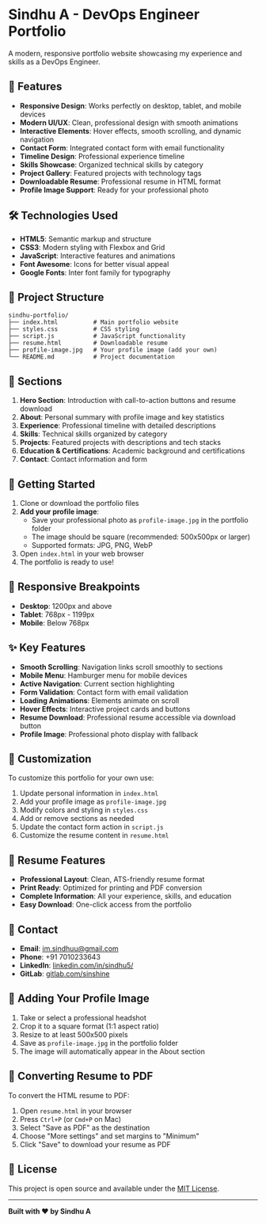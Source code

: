 # Sindhu A - DevOps Engineer Portfolio

A modern, responsive portfolio website showcasing my experience and skills as a DevOps Engineer.

## 🚀 Features

- **Responsive Design**: Works perfectly on desktop, tablet, and mobile devices
- **Modern UI/UX**: Clean, professional design with smooth animations
- **Interactive Elements**: Hover effects, smooth scrolling, and dynamic navigation
- **Contact Form**: Integrated contact form with email functionality
- **Timeline Design**: Professional experience timeline
- **Skills Showcase**: Organized technical skills by category
- **Project Gallery**: Featured projects with technology tags
- **Downloadable Resume**: Professional resume in HTML format
- **Profile Image Support**: Ready for your professional photo

## 🛠️ Technologies Used

- **HTML5**: Semantic markup and structure
- **CSS3**: Modern styling with Flexbox and Grid
- **JavaScript**: Interactive features and animations
- **Font Awesome**: Icons for better visual appeal
- **Google Fonts**: Inter font family for typography

## 📁 Project Structure

```
sindhu-portfolio/
├── index.html          # Main portfolio website
├── styles.css          # CSS styling
├── script.js           # JavaScript functionality
├── resume.html         # Downloadable resume
├── profile-image.jpg   # Your profile image (add your own)
└── README.md           # Project documentation
```

## 🎯 Sections

1. **Hero Section**: Introduction with call-to-action buttons and resume download
2. **About**: Personal summary with profile image and key statistics
3. **Experience**: Professional timeline with detailed descriptions
4. **Skills**: Technical skills organized by category
5. **Projects**: Featured projects with descriptions and tech stacks
6. **Education & Certifications**: Academic background and certifications
7. **Contact**: Contact information and form

## 🚀 Getting Started

1. Clone or download the portfolio files
2. **Add your profile image**: 
   - Save your professional photo as `profile-image.jpg` in the portfolio folder
   - The image should be square (recommended: 500x500px or larger)
   - Supported formats: JPG, PNG, WebP
3. Open `index.html` in your web browser
4. The portfolio is ready to use!

## 📱 Responsive Breakpoints

- **Desktop**: 1200px and above
- **Tablet**: 768px - 1199px
- **Mobile**: Below 768px

## ✨ Key Features

- **Smooth Scrolling**: Navigation links scroll smoothly to sections
- **Mobile Menu**: Hamburger menu for mobile devices
- **Active Navigation**: Current section highlighting
- **Form Validation**: Contact form with email validation
- **Loading Animations**: Elements animate on scroll
- **Hover Effects**: Interactive project cards and buttons
- **Resume Download**: Professional resume accessible via download button
- **Profile Image**: Professional photo display with fallback

## 🎨 Customization

To customize this portfolio for your own use:

1. Update personal information in `index.html`
2. Add your profile image as `profile-image.jpg`
3. Modify colors and styling in `styles.css`
4. Add or remove sections as needed
5. Update the contact form action in `script.js`
6. Customize the resume content in `resume.html`

## 📄 Resume Features

- **Professional Layout**: Clean, ATS-friendly resume format
- **Print Ready**: Optimized for printing and PDF conversion
- **Complete Information**: All your experience, skills, and education
- **Easy Download**: One-click access from the portfolio

## 📧 Contact

- **Email**: im.sindhuu@gmail.com
- **Phone**: +91 7010233643
- **LinkedIn**: [linkedin.com/in/sindhu5/](https://linkedin.com/in/sindhu5/)
- **GitLab**: [gitlab.com/sinshine](https://gitlab.com/sinshine)

## 🔧 Adding Your Profile Image

1. Take or select a professional headshot
2. Crop it to a square format (1:1 aspect ratio)
3. Resize to at least 500x500 pixels
4. Save as `profile-image.jpg` in the portfolio folder
5. The image will automatically appear in the About section

## 📄 Converting Resume to PDF

To convert the HTML resume to PDF:
1. Open `resume.html` in your browser
2. Press `Ctrl+P` (or `Cmd+P` on Mac)
3. Select "Save as PDF" as the destination
4. Choose "More settings" and set margins to "Minimum"
5. Click "Save" to download your resume as PDF

## 📄 License

This project is open source and available under the [MIT License](LICENSE).

---

**Built with ❤️ by Sindhu A**